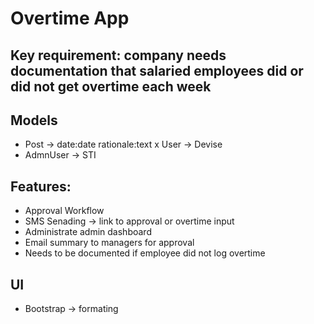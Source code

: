 # Overtime App

## Key requirement: company needs documentation that salaried employees did or did not get overtime each week

## Models
- Post -> date:date rationale:text
x User -> Devise
- AdmnUser -> STI

## Features:
- Approval Workflow
- SMS Senading -> link to approval or overtime input
- Administrate admin dashboard
- Email summary to managers for approval
- Needs to be documented if employee did not log overtime

## UI
- Bootstrap -> formating
